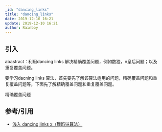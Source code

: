 ```yaml
---
_id: "dancing_links"
title: "dancing_links"
date: 2019-12-10 16:21
update: 2019-12-10 16:21
author: Rainboy
---
```


## 引入

abastract：利用dancing links 解决精确覆盖问题，例如数独，n皇后问题；以及重复覆盖问题。

要学习dacning links 算法，首先要先了解该算法适用的问题，精确覆盖问题和重复覆盖问题等，下面先了解精确覆盖问题和重复覆盖问题。

精确覆盖问题

## 参考/引用

- [浅入 dancing links x（舞蹈链算法）](https://www.cnblogs.com/wujiechao/p/5767124.html)
